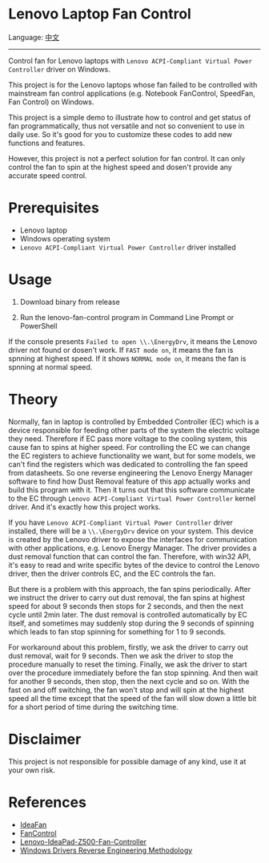 # Lenovo Laptop Fan Control

Language: [中文](README.zh_CN.md)

---

Control fan for Lenovo laptops with `Lenovo ACPI-Compliant Virtual Power Controller` driver on Windows.

This project is for the Lenovo laptops whose fan failed to be controlled with mainstream fan control applications (e.g. Notebook FanControl, SpeedFan, Fan Control) on Windows.

This project is a simple demo to illustrate how to control and get status of fan programmatically, thus not versatile and not so convenient to use in daily use. So it's good for you to customize these codes to add new functions and features.

However, this project is not a perfect solution for fan control. It can only control the fan to spin at the highest speed and dosen't provide any accurate speed control.

# Prerequisites

- Lenovo laptop
- Windows operating system
- `Lenovo ACPI-Compliant Virtual Power Controller` driver installed

# Usage

1. Download binary from release

2. Run the lenovo-fan-control program in Command Line Prompt or PowerShell

If the console presents `Failed to open \\.\EnergyDrv`, it means the Lenovo driver not found or dosen't work. If `FAST mode on`, it means the fan is spnning at highest speed. If it shows `NORMAL mode on`, it means the fan is spnning at normal speed.

# Theory

Normally, fan in laptop is controlled by Embedded Controller (EC) which is a device responsible for feeding other parts of the system the electric voltage they need. Therefore if EC pass more voltage to the cooling system, this cause fan to spins at higher speed. For controlling the EC we can change the EC registers to achieve functionality we want, but for some models, we can't find the registers which was dedicated to controlling the fan speed from datasheets. So one reverse engineering the Lenovo Energy Manager software to find how Dust Removal feature of this app actually works and build this program with it. Then it turns out that this software communicate to the EC through `Lenovo ACPI-Compliant Virtual Power Controller` kernel driver. And it's exactly how this project works.

If you have `Lenovo ACPI-Compliant Virtual Power Controller` driver installed, there will be a `\\.\EnergyDrv` device on your system. This device is created by the Lenovo driver to expose the interfaces for communication with other applications, e.g. Lenovo Energy Manager. The driver provides a dust removal function that can control the fan. Therefore, with win32 API, it's easy to read and write specific bytes of the device to control the Lenovo driver, then the driver controls EC, and the EC controls the fan.

But there is a problem with this approach, the fan spins periodically. After we instruct the driver to carry out dust removal, the fan spins at highest speed for about 9 seconds then stops for 2 seconds, and then the next cycle until 2min later. The dust removal is controlled automatically by EC itself, and sometimes may suddenly stop during the 9 seconds of spinning which leads to fan stop spinning for something for 1 to 9 seconds.

For workaround about this problem, firstly, we ask the driver to carry out dust removal, wait for 9 seconds. Then we ask the driver to stop the procedure manually to reset the timing. Finally, we ask the driver to start over the procedure immediately before the fan stop spinning. And then wait for another 9 seconds, then stop, then the next cycle and so on. With the fast on and off switching, the fan won't stop and will spin at the highest speed all the time except that the speed of the fan will slow down a little bit for a short period of time during the switching time.

# Disclaimer

This project is not responsible for possible damage of any kind, use it at your own risk.

# References

- [IdeaFan][IdeaFan]
- [FanControl][FanControl]
- [Lenovo-IdeaPad-Z500-Fan-Controller][Lenovo-IdeaPad-Z500-Fan-Controller]
- [Windows Drivers Reverse Engineering Methodology][windows-drivers-reverse-engineering-methodology]

[IdeaFan]: https://www.allstone.lt/ideafan/
[FanControl]: https://github.com/bitrate16/FanControl
[Lenovo-IdeaPad-Z500-Fan-Controller]: https://github.com/Soberia/Lenovo-IdeaPad-Z500-Fan-Controller
[windows-drivers-reverse-engineering-methodology]: https://voidsec.com/windows-drivers-reverse-engineering-methodology/
